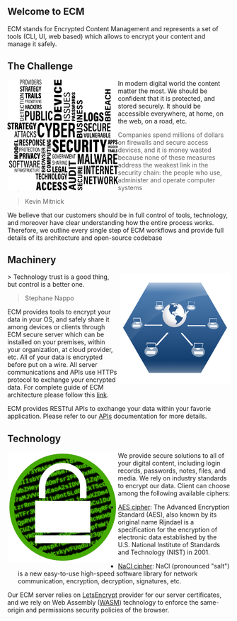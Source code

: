 ## Welcome to ECM

ECM stands for Encrypted Content Management and represents a set of tools (CLI, UI, web based) which allows to encrypt your content and manage it safely.

## The Challenge
<img align="left" width="250" height="250" src="pages/images/security.png">
In modern digital world the content matter the most. We should be confident that it is protected, and stored securely. It should be accessible everywhere, at home, on the web, on a road, etc.

> Companies spend millions of dollars on firewalls and secure access devices, and it is money wasted because none of these measures address the weakest link in the security chain: the people who use, administer and operate computer systems

> Kevin Mitnick

We believe that our customers should be in full control of tools, technology, and moreover have clear understanding how the entire process works. Therefore, we outline every single step of ECM workflows and provide full details of its architecture and open-source codebase


## Machinery
<img align="right" width="250" height="250" src="pages/images/technology-icon.png">
> Technology trust is a good thing, but control is a better one.

> Stephane Nappo

ECM provides tools to encrypt your data in your OS, and safely share it among devices or clients through ECM secure server which can be installed on your premises, within your organization, at cloud provider, etc. All of your data is encrypted before put on a wire. All server communications and APIs use HTTPs protocol to exchange your encrypted data. For complete guide of ECM architecture please follow this
[link](architecture.md).

ECM provides RESTful APIs to exchange your data within your favorie application.
Please refer to our [APIs](apis.md) documentation for more details.


## Technology
<img align="left" width="250" height="250" src="pages/images/encryption-icon.png">
We provide secure solutions to all of your digital content, including login records, passwords, notes, files, and media. We rely on industry standards to encrypt our data. Client can choose among the following available ciphers:

- [AES cipher](https://www.wikiwand.com/en/Advanced_Encryption_Standard): The Advanced Encryption Standard (AES), also known by its original name Rijndael is a specification for the encryption of electronic data established by the U.S. National Institute of Standards and Technology (NIST) in 2001.

- [NaCl cipher](https://nacl.cr.yp.to/index.html): NaCl (pronounced "salt") is a new easy-to-use high-speed software library for network communication, encryption, decryption, signatures, etc.

Our ECM server relies on
[LetsEncrypt](https://letsencrypt.org/) provider for our server certificates,
and we rely on Web Assembly ([WASM](https://webassembly.org/))
technology to enforce the same-origin and permissions security policies of the browser.
